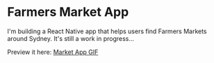 Farmers Market App
======

I'm building a React Native app that helps users find Farmers Markets around Sydney. It's still a work in progress...

Preview it here: [Market App GIF](http://i.imgur.com/oSGeIfc.gifv)

